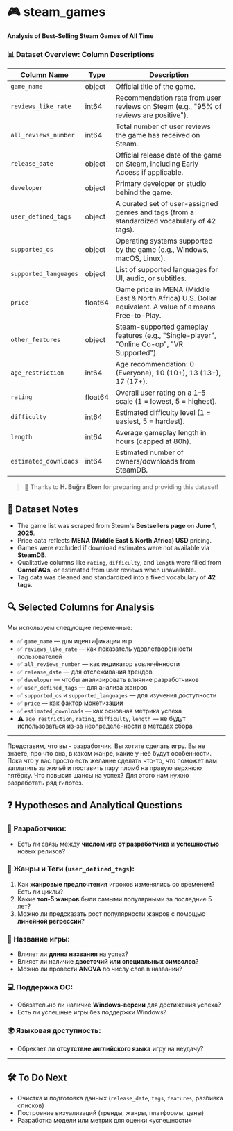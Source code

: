 # 🎮 steam_games  
**Analysis of Best-Selling Steam Games of All Time**

### 📊 Dataset Overview: Column Descriptions

| Column Name            | Type     | Description |
|------------------------|----------|-------------|
| `game_name`            | object   | Official title of the game. |
| `reviews_like_rate`    | int64    | Recommendation rate from user reviews on Steam (e.g., "95% of reviews are positive"). |
| `all_reviews_number`   | int64    | Total number of user reviews the game has received on Steam. |
| `release_date`         | object   | Official release date of the game on Steam, including Early Access if applicable. |
| `developer`            | object   | Primary developer or studio behind the game. |
| `user_defined_tags`    | object   | A curated set of user-assigned genres and tags (from a standardized vocabulary of 42 tags). |
| `supported_os`         | object   | Operating systems supported by the game (e.g., Windows, macOS, Linux). |
| `supported_languages`  | object   | List of supported languages for UI, audio, or subtitles. |
| `price`                | float64  | Game price in MENA (Middle East & North Africa) U.S. Dollar equivalent. A value of `0` means Free-to-Play. |
| `other_features`       | object   | Steam-supported gameplay features (e.g., "Single-player", "Online Co-op", "VR Supported"). |
| `age_restriction`      | int64    | Age recommendation: 0 (Everyone), 10 (10+), 13 (13+), 17 (17+). |
| `rating`               | float64  | Overall user rating on a 1–5 scale (1 = lowest, 5 = highest). |
| `difficulty`           | int64    | Estimated difficulty level (1 = easiest, 5 = hardest). |
| `length`               | int64    | Average gameplay length in hours (capped at 80h). |
| `estimated_downloads`  | int64    | Estimated number of owners/downloads from SteamDB. |

> 🙏 Thanks to **H. Buğra Eken** for preparing and providing this dataset!

## 📁 Dataset Notes

- The game list was scraped from Steam's **Bestsellers page** on **June 1, 2025**.
- Price data reflects **MENA (Middle East & North Africa) USD** pricing.
- Games were excluded if download estimates were not available via **SteamDB**.
- Qualitative columns like `rating`, `difficulty`, and `length` were filled from **GameFAQs**, or estimated from user reviews when unavailable.
- Tag data was cleaned and standardized into a fixed vocabulary of **42 tags**.

## 🔍 Selected Columns for Analysis

Мы используем следующие переменные:

- ✅ `game_name` — для идентификации игр  
- ✅ `reviews_like_rate` — как показатель удовлетворённости пользователей  
- ✅ `all_reviews_number` — как индикатор вовлечённости  
- ✅ `release_date` — для отслеживания трендов  
- ✅ `developer` — чтобы анализировать влияние разработчиков  
- ✅ `user_defined_tags` — для анализа жанров  
- ✅ `supported_os` и `supported_languages` — для изучения доступности  
- ✅ `price` — как фактор монетизации  
- ✅ `estimated_downloads` — как основная метрика успеха  
- ⚠️ `age_restriction`, `rating`, `difficulty`, `length` — не будут использоваться из-за неопределённости в методах сбора

---
Представим, что вы - разработчик. Вы хотите сделать игру. Вы не знаете, про что она, в каком жанре, какие у неё будут особенности. Пока что у вас просто есть желание сделать что-то, что поможет вам заплатить
за жильё и поставить пару пломб на правую верхнюю пятёрку. Что повысит шансы на успех? Для этого нам нужно разработать ряд гипотез.

## ❓ Hypotheses and Analytical Questions

### 🧠 Разработчики:
- Есть ли связь между **числом игр от разработчика** и **успешностью** новых релизов?

### 🧪 Жанры и Теги (`user_defined_tags`):
1. Как **жанровые предпочтения** игроков изменялись со временем? Есть ли циклы?
2. Какие **топ-5 жанров** были самыми популярными за последние 5 лет?
3. Можно ли предсказать рост популярности жанров с помощью **линейной регрессии**?

### 📛 Название игры:
- Влияет ли **длина названия** на успех?
- Влияет ли наличие **двоеточий или специальных символов**?
- Можно ли провести **ANOVA** по числу слов в названии?

### 💻 Поддержка ОС:
- Обязательно ли наличие **Windows-версии** для достижения успеха?
- Есть ли успешные игры без поддержки Windows?

### 🌍 Языковая доступность:
- Обрекает ли **отсутствие английского языка** игру на неудачу?

---

## 🛠️ To Do Next

- Очистка и подготовка данных (`release_date`, `tags`, `features`, разбивка списков)
- Построение визуализаций (тренды, жанры, платформы, цены)
- Разработка модели или метрик для оценки «успешности»
